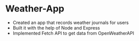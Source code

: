 # Weather-App
- Created an app that records weather journals for users
- Built it with the help of Node and Express
- Implemented Fetch API to get data from OpenWeatherAPI
